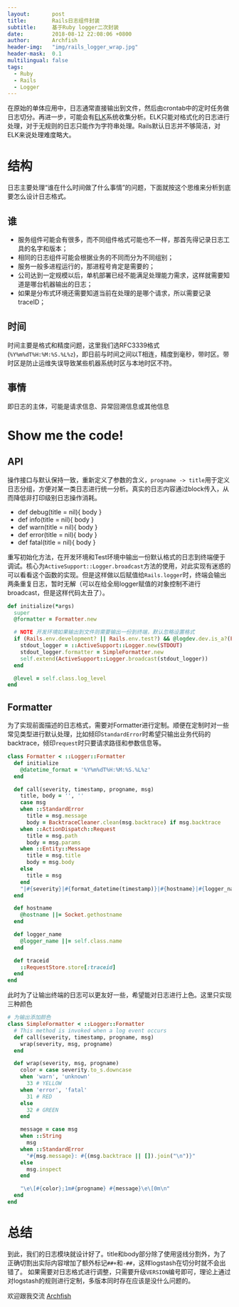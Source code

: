 ```yaml
---
layout:       post
title:        Rails日志组件封装
subtitle:     基于Ruby logger二次封装
date:         2018-08-12 22:08:06 +0800
author:       Archfish
header-img:   "img/rails_logger_wrap.jpg"
header-mask:  0.1
multilingual: false
tags:
  - Ruby
  - Rails
  - Logger
---
```


在原始的单体应用中，日志通常直接输出到文件，然后由crontab中的定时任务做日志切分。再进一步，可能会有[ELK][1]系统收集分析。ELK只能对格式化的日志进行处理，对于无规则的日志只能作为字符串处理。Rails默认日志并不够简洁，对ELK来说处理难度略大。

# 结构

日志主要处理“谁在什么时间做了什么事情”的问题，下面就按这个思维来分析到底要怎么设计日志格式。

## 谁

- 服务组件可能会有很多，而不同组件格式可能也不一样，那首先得记录日志工具的名字和版本；
- 相同的日志组件可能会根据业务的不同而分为不同组别；
- 服务一般多进程运行的，那进程号肯定是需要的；
- 公司达到一定规模以后，单机部署已经不能满足处理能力需求，这样就需要知道是哪台机器输出的日志；
- 如果是分布式环境还需要知道当前在处理的是哪个请求，所以需要记录traceID；

## 时间

时间主要是格式和精度问题，这里我们选RFC3339格式(`%Y%m%dT%H:%M:%S.%L%z`)，即日前与时间之间以T相连，精度到毫秒，带时区。带时区是防止运维失误导致某些机器系统时区与本地时区不符。

## 事情

即日志的主体，可能是请求信息、异常回溯信息或其他信息

# Show me the code!

## API

操作接口与默认保持一致，重新定义了参数的含义，`progname -> title`用于定义日志分组，方便对某一类日志进行统一分析。真实的日志内容通过block传入，从而降低非打印级别日志操作消耗。

- def debug(title = nil){ body }
- def info(title = nil){ body }
- def warn(title = nil){ body }
- def error(title = nil){ body }
- def fatal(title = nil){ body }

重写初始化方法，在开发环境和Test环境中输出一份默认格式的日志到终端便于调试。核心为`ActiveSupport::Logger.broadcast`方法的使用，对此实现有迷惑的可以看看这个函数的实现。但是这样做以后赋值给`Rails.logger`时，终端会输出两条重复日志，暂时无解（可以在给全局logger赋值的对象控制不进行broadcast，但是这样代码太丑了）。

```ruby
def initialize(*args)
  super
  @formatter = Formatter.new

  # NOTE 开发环境如果输出到文件则需要输出一份到终端，默认忽略设置格式
  if (Rails.env.development? || Rails.env.test?) && @logdev.dev.is_a?(File)
    stdout_logger = ::ActiveSupport::Logger.new(STDOUT)
    stdout_logger.formatter = SimpleFormatter.new
    self.extend(ActiveSupport::Logger.broadcast(stdout_logger))
  end

  @level = self.class.log_level
end
```

## Formatter

为了实现前面描述的日志格式，需要对Formatter进行定制。顺便在定制时对一些常见类型进行默认处理，比如倾印`StandardError`时希望只输出业务代码的backtrace，倾印`request`时只要请求路径和参数信息等。

```ruby
class Formatter < ::Logger::Formatter
  def initialize
    @datetime_format = '%Y%m%dT%H:%M:%S.%L%z'
  end

  def call(severity, timestamp, progname, msg)
    title, body = '', ''
    case msg
    when ::StandardError
      title = msg.message
      body = BacktraceCleaner.clean(msg.backtrace) if msg.backtrace
    when ::ActionDispatch::Request
      title = msg.path
      body = msg.params
    when ::Entity::Message
      title = msg.title
      body = msg.body
    else
      title = msg
    end
    "|#{severity}|#{format_datetime(timestamp)}|#{hostname}|#{logger_name}|v#{VERSION}|#{progname}|#{traceid}|###+#{title.inspect}-###|###+#{body.inspect}-###|\n"
  end

  def hostname
    @hostname ||= Socket.gethostname
  end

  def logger_name
    @logger_name ||= self.class.name
  end

  def traceid
    ::RequestStore.store[:traceid]
  end
end
```

此时为了让输出终端的日志可以更友好一些，希望能对日志进行上色。这里只实现三种颜色

```ruby
# 为输出添加颜色
class SimpleFormatter < ::Logger::Formatter
  # This method is invoked when a log event occurs
  def call(severity, timestamp, progname, msg)
    wrap(severity, msg, progname)
  end

  def wrap(severity, msg, progname)
    color = case severity.to_s.downcase
    when 'warn', 'unknown'
      33 # YELLOW
    when 'error', 'fatal'
      31 # RED
    else
      32 # GREEN
    end

    message = case msg
    when ::String
      msg
    when ::StandardError
      "#{msg.message}: #{(msg.backtrace || []).join("\n")}"
    else
      msg.inspect
    end

    "\e\[#{color};1m#{progname} #{message}\e\[0m\n"
  end
end
```

# 总结

到此，我们的日志模块就设计好了。title和body部分除了使用竖线分割外，为了正确切割出实际内容增加了额外标记`##+`和`-##`，这样logstash在切分时就不会出错了。
如果需要对日志格式进行调整，只需要升级`VERSION`编号即可，理论上通过对logstash的规则进行定制，多版本同时存在应该是没什么问题的。

欢迎跟我交流 [Archfish][0]

[0]: https://github.com/archfish/archfish "archfish blog"
[1]: https://www.elastic.co/elk-stack "ELK"
